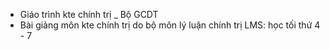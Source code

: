  - Giáo trình kte chính trị _ Bộ GCDT
 - Bài giảng môn kte chính trị do bộ môn lý luận chính trị
LMS:
học tối thứ 4 - 7